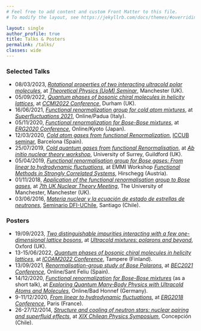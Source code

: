 ```yaml
---
# Feel free to add content and custom Front Matter to this file.
# To modify the layout, see https://jekyllrb.com/docs/themes/#overriding-theme-defaults

layout: single
author_profile: true
title: Talks & Posters
permalink: /talks/
classes: wide
---
```




### Selected Talks

* 08/03/2023, [_Rotational properties of two interacting ultracold polar molecules_](https://raw.githubusercontent.com/felipeisaule/felipeisaule.github.io/main/files/talks/2023_Molecules_UoM.pdf), at [_Theoretical Physics (UoM) Seminar_](https://theory.physics.manchester.ac.uk/groups/index.php/calendar/86/), Manchester (UK).
* 05/09/2022, [_Quantum phases of bosonic chiral molecules in helicity lattices_](https://raw.githubusercontent.com/felipeisaule/felipeisaule.github.io/main/files/talks/2022_Helicity_CCMI.pdf), at [_CCMI2022 Conference_](https://cartygroup.wordpress.com/), Durham (UK).
* 16/06/2021, [_Functional renormalization group for cold atom mixtures_](https://raw.githubusercontent.com/felipeisaule/felipeisaule.github.io/main/files/talks/2021_Mixtures_SuperFluctuations.pdf), at [_Superfluctuations 2021_](http://www.multisuper.org/superfluctuations-2021), Online/Padua (Italy).
* 05/11/2020, [_Functional renormalization for Bose-Bose mixtures_](https://raw.githubusercontent.com/felipeisaule/felipeisaule.github.io/main/files/talks/2020_Mixtures_ERG2020.pdf), at [_ERG2020 Conference_](https://www2.yukawa.kyoto-u.ac.jp/~erg2020/ERG2020.html), Online/Kyoto (Japan).
* 12/03/2020, [_Cold atom gases from functional Renormalization_](https://raw.githubusercontent.com/felipeisaule/felipeisaule.github.io/main/files/talks/2020_FRG_ICC.pdf), [ICCUB seminar]([http://icc.ub.edu/activity/1464](https://icc.ub.edu/event/cold-atom-gases-functional-renormalization)), Barcelona (Spain).
* 25/07/2019, [_Cold quantum gases from functional Renormalisation_](https://raw.githubusercontent.com/felipeisaule/felipeisaule.github.io/main/files/talks/2019_FRG_SurreyAbInitio.pdf), at [_Ab initio nuclear theory workshop_](https://sites.google.com/view/ab-initio-surrey-workshop-2019/home), University of Surrey, Guildford (UK).
* 05/04/2019, [_Functional renormalisation group for Bose gases: From linear to hydrodynamic fluctuations_](https://raw.githubusercontent.com/felipeisaule/felipeisaule.github.io/main/files/talks/2019_AP_FunSCS.pdf), at EMMI Workshop [_Functional Methods in Strongly Correlated Systems_](https://indico.gsi.de/event/8375/overview), Hirschegg (Austria).
* 01/11/2018, [_Application of the functional renormalisation group to Bose gases_](https://raw.githubusercontent.com/felipeisaule/felipeisaule.github.io/main/files/talks/2018_AP_UKNTheory.pdf), at [_7th UK Nuclear Theory Meeting_](http://personal.ph.surrey.ac.uk/~cb0023/uktheory_7/uktheory_7/7th_UK_Nuclear_Theory_Meeting_2018.html), The University of Manchester, Manchester (UK).
* 03/06/2016, [_Materia nuclear y la ecuación de estado de estrellas de neutrones_](https://raw.githubusercontent.com/felipeisaule/felipeisaule.github.io/main/files/talks/2016_Dineutrones_DFI.pdf), [Seminario DFI-UChile](https://www.uchile.cl/agenda/122113/seminario-departamento-de-fisica-fcfm), Santiago (Chile).

### Posters

* 19/09/2023, [_Two distinguishable impurities interacting with a few one-dimensional lattice bosons_](https://raw.githubusercontent.com/felipeisaule/felipeisaule.github.io/main/files/posters/2023_LatticeImpurities_UltracoldMixtures.pdf), at [_Ultracold mixtures: polarons and beyond_](https://sites.google.com/view/oxford-polaron-conference/home/), Oxford (UK).
* 13-15/06/2022, [_Quantum phases of bosonic chiral molecules in helicity lattices_](https://raw.githubusercontent.com/felipeisaule/felipeisaule.github.io/main/files/posters/2022_HelicityLattice_ICOAM2022.pdf), at [_ICOAM2022 Conference_](https://events.tuni.fi/icoam2022/), Tampere (Finland).
* 13/09/2021, [_Renormalisation-group study of Bose Polarons_](https://raw.githubusercontent.com/felipeisaule/felipeisaule.github.io/main/files/posters/2021_BosePolarons_BEC21.pdf), at [_BEC2021 Conference_](https://bec2021.org/), Online/Sant Feliu (Spain).
* 14/12/2020, [_Functional renormalization for Bose-Bose mixtures_](https://raw.githubusercontent.com/felipeisaule/felipeisaule.github.io/main/files/posters/2020_Mixtures_BadHonnef.pdf) (as a short talk), at [_Exploring Quantum Many‐Body Physics with Ultracold Atoms and Molecules_](https://www.we-heraeus-stiftung.de/veranstaltungen/seminare/2020/exploring-quantum-many-body-physics-with-ultracold-atoms-and-molecules/), Online/Bad Honnef (Germany).
* 9-11/12/2020, [_From linear to hydrodynamic fluctuations_](https://raw.githubusercontent.com/felipeisaule/felipeisaule.github.io/main/files/posters/2018_AP_ERG2018.pdf), at [_ERG2018 Conference_](https://erg2018.sciencesconf.org), Paris (France).
* 26-27/12/2014, [_Structure and cooling of neutron stars: nuclear pairing and superfluid effects_](https://raw.githubusercontent.com/felipeisaule/felipeisaule.github.io/main/files/posters/2014_NStars_SimposioCL.pdf), at [_XIX Chilean Physics Symposium_](http://www.fisica.udec.cl/simposio/inicio.html), Concepción (Chile).

